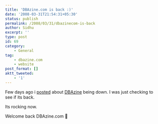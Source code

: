 ```yaml
---
title: 'DBAzine.com is back :)'
date: '2008-03-31T21:54:31+05:30'
status: publish
permalink: /2008/03/31/dbazinecom-is-back
author: Sidhu
excerpt: ''
type: post
id: 69
category:
    - General
tag:
    - dbazine.com
    - website
post_format: []
aktt_tweeted:
    - '1'
---
```

Few days ago i [posted](http://amardeepsidhu.com/blog/2008/03/22/dbazinecom-has-expired/) about [DBAzine](http://www.dbazine.com/) being down. I was just checking to see if its back.

Its rocking now.

Welcome back DBAzine.com 🙂